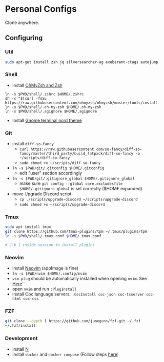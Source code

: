 # Personal Configs

Clone anywhere.

## Configuring
### Util
```bash
sudo apt-get install zsh jq silversearcher-ag exuberant-ctags autojump git
```

### Shell
- Install [OhMyZsh and Zsh](https://github.com/ohmyzsh/ohmyzsh/wiki/Installing-ZSH)
```
ln -s $PWD/shell/.zshrc $HOME/.zshrc
sh -c "$(curl -fsSL https://raw.githubusercontent.com/ohmyzsh/ohmyzsh/master/tools/install.sh)"
ln -s $PWD/shell/.oh-my-zsh $HOME/.oh-my-zsh
ln -s $PWD/shell/.agignore $HOME/.agignore
```

- Install [Gnome terminal nord theme](https://github.com/arcticicestudio/nord-gnome-terminal#installation)

### Git
- install `diff-so-fancy`
  - `curl https://raw.githubusercontent.com/so-fancy/diff-so-fancy/master/third_party/build_fatpack/diff-so-fancy -o ~/scripts/diff-so-fancy`
  - `sudo chmod +x ~/scripts/diff-so-fancy`
- `ln -s $PWD/git/.gitconfig $HOME/.gitconfig`
  - edit "user" section accordingly
- `ln -s $PWD/git/.gitignore_global $HOME/.gitignore_global`
  - make sure `git config --global core.excludesfile $HOME/.gitignore_global` is set correctly ($HOME expanded)
- move Upgrade Discord script
  - `cp ./scripts/upgrade-discord ~/scripts/upgrade-discord`
  - `sudo chmod +x ~/scripts/upgrade-discord`

### Tmux
```bash
sudo apt install tmux
git clone https://github.com/tmux-plugins/tpm ~/.tmux/plugins/tpm
ln -s $PWD/shell/.tmux.conf $HOME/.tmux.conf

# C-b I inside session to install plugins
```

### Neovim
- install [Neovim](https://neovim.io/) (appImage is fine)
- `ln -s $PWD/nvim $HOME/.config/nvim`
- `vim-plug` should be automatically installed when opening `nvim`. See [Here](https://github.com/junegunn/vim-plug/wiki/tips#automatic-installation)``
- open `nvim` and run `:PlugInstall`
- install Coc language servers: `:CocInstall coc-json coc-tsserver coc-html coc-css`

### FZF
```bash
git clone --depth 1 https://github.com/junegunn/fzf.git ~/.fzf
~/.fzf/install
```

### Development
- Install [N](https://github.com/tj/n)
- Install `docker` and `docker-compose` (Follow steps [here](https://www.digitalocean.com/community/tutorials/how-to-install-and-use-docker-compose-on-ubuntu-20-04))
